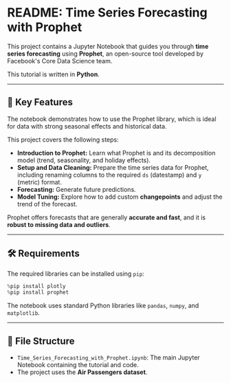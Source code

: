 # README: Time Series Forecasting with Prophet

This project contains a Jupyter Notebook that guides you through **time series forecasting** using **Prophet**, an open-source tool developed by Facebook's Core Data Science team.

This tutorial is written in **Python**.

-----

## 🚀 Key Features

The notebook demonstrates how to use the Prophet library, which is ideal for data with strong seasonal effects and historical data.

This project covers the following steps:

  * **Introduction to Prophet:** Learn what Prophet is and its decomposition model (trend, seasonality, and holiday effects).
  * **Setup and Data Cleaning:** Prepare the time series data for Prophet, including renaming columns to the required `ds` (datestamp) and `y` (metric) format.
  * **Forecasting:** Generate future predictions.
  * **Model Tuning:** Explore how to add custom **changepoints** and adjust the trend of the forecast.

Prophet offers forecasts that are generally **accurate and fast**, and it is **robust to missing data and outliers**.

-----

## 🛠️ Requirements

The required libraries can be installed using `pip`:

```python
%pip install plotly
%pip install prophet
```

The notebook uses standard Python libraries like `pandas`, `numpy`, and `matplotlib`.

-----

## 📁 File Structure

  * `Time_Series_Forecasting_with_Prophet.ipynb`: The main Jupyter Notebook containing the tutorial and code.
  * The project uses the **Air Passengers dataset**.
